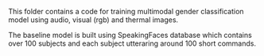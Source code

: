 This folder contains a code for training multimodal gender classification model using audio, visual (rgb) and thermal images.

The baseline model is built using SpeakingFaces database which contains over 100 subjects and each subject utteraring around 100 short commands.
